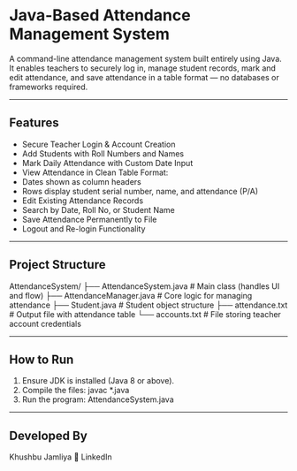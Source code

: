 # Java-Based Attendance Management System

A command-line attendance management system built entirely using Java. It enables teachers to securely log in, manage student records, mark and edit attendance, and save attendance in a table format — no databases or frameworks required.

---

## Features

-  Secure Teacher Login & Account Creation
-  Add Students with Roll Numbers and Names
-  Mark Daily Attendance with Custom Date Input
-  View Attendance in Clean Table Format:
-  Dates shown as column headers
-  Rows display student serial number, name, and attendance (P/A)
-  Edit Existing Attendance Records
-  Search by Date, Roll No, or Student Name
-  Save Attendance Permanently to File
-  Logout and Re-login Functionality

---

## Project Structure

AttendanceSystem/
├── AttendanceSystem.java     # Main class (handles UI and flow)
├── AttendanceManager.java    # Core logic for managing attendance
├── Student.java              # Student object structure
├── attendance.txt            # Output file with attendance table
└── accounts.txt              # File storing teacher account credentials


---

## How to Run
1. Ensure JDK is installed (Java 8 or above).
2. Compile the files:
javac *.java
3. Run the program:
AttendanceSystem.java

---

## Developed By
 Khushbu Jamliya
🔗 LinkedIn

